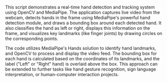 
This script demonstrates a real-time hand detection and tracking system using OpenCV and MediaPipe. The application captures live video from the webcam, detects hands in the frame using MediaPipe's powerful hand detection module, and draws a bounding box around each detected hand. It also classifies the hand as left or right, displays this information on the frame, and visualizes key landmarks (like finger joints) by drawing circles on the corresponding points.

The code utilizes MediaPipe's Hands solution to identify hand landmarks, and OpenCV to process and display the video feed. The bounding box for each hand is calculated based on the coordinates of its landmarks, and the label ("Left" or "Right" hand) is overlaid above the box. This approach can be extended to further tasks like hand gesture recognition, sign language interpretation, or human-computer interaction projects.
